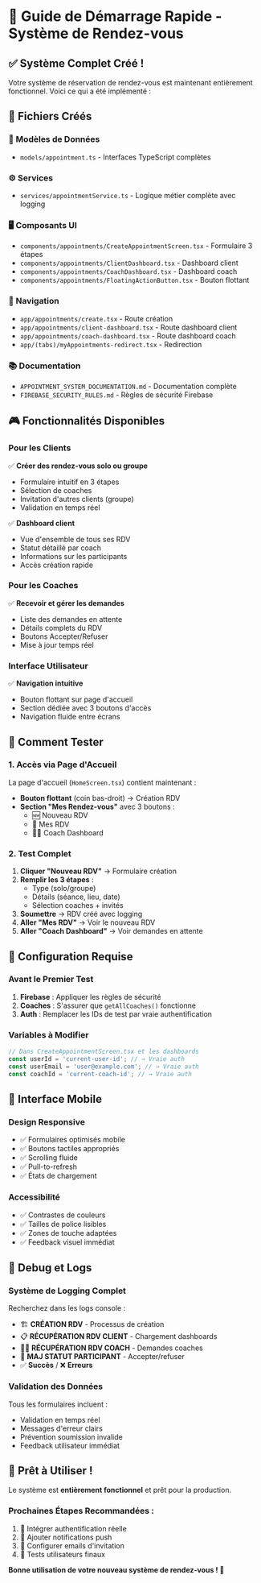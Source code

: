 # 🎯 Guide de Démarrage Rapide - Système de Rendez-vous

## ✅ Système Complet Créé !

Votre système de réservation de rendez-vous est maintenant entièrement fonctionnel. Voici ce qui a été implémenté :

## 📁 Fichiers Créés

### 🎨 Modèles de Données
- `models/appointment.ts` - Interfaces TypeScript complètes

### ⚙️ Services
- `services/appointmentService.ts` - Logique métier complète avec logging

### 🖥️ Composants UI
- `components/appointments/CreateAppointmentScreen.tsx` - Formulaire 3 étapes
- `components/appointments/ClientDashboard.tsx` - Dashboard client
- `components/appointments/CoachDashboard.tsx` - Dashboard coach  
- `components/appointments/FloatingActionButton.tsx` - Bouton flottant

### 🚀 Navigation
- `app/appointments/create.tsx` - Route création
- `app/appointments/client-dashboard.tsx` - Route dashboard client
- `app/appointments/coach-dashboard.tsx` - Route dashboard coach
- `app/(tabs)/myAppointments-redirect.tsx` - Redirection

### 📚 Documentation
- `APPOINTMENT_SYSTEM_DOCUMENTATION.md` - Documentation complète
- `FIREBASE_SECURITY_RULES.md` - Règles de sécurité Firebase

## 🎮 Fonctionnalités Disponibles

### Pour les Clients
✅ **Créer des rendez-vous solo ou groupe**
- Formulaire intuitif en 3 étapes
- Sélection de coaches
- Invitation d'autres clients (groupe)
- Validation en temps réel

✅ **Dashboard client**
- Vue d'ensemble de tous ses RDV
- Statut détaillé par coach
- Informations sur les participants
- Accès création rapide

### Pour les Coaches  
✅ **Recevoir et gérer les demandes**
- Liste des demandes en attente
- Détails complets du RDV
- Boutons Accepter/Refuser
- Mise à jour temps réel

### Interface Utilisateur
✅ **Navigation intuitive**
- Bouton flottant sur page d'accueil
- Section dédiée avec 3 boutons d'accès
- Navigation fluide entre écrans

## 🚀 Comment Tester

### 1. Accès via Page d'Accueil
La page d'accueil (`HomeScreen.tsx`) contient maintenant :
- **Bouton flottant** (coin bas-droit) → Création RDV
- **Section "Mes Rendez-vous"** avec 3 boutons :
  - 🆕 Nouveau RDV
  - 📅 Mes RDV  
  - 👨‍⚕️ Coach Dashboard

### 2. Test Complet
1. **Cliquer "Nouveau RDV"** → Formulaire création
2. **Remplir les 3 étapes** :
   - Type (solo/groupe)
   - Détails (séance, lieu, date)
   - Sélection coaches + invités
3. **Soumettre** → RDV créé avec logging
4. **Aller "Mes RDV"** → Voir le nouveau RDV
5. **Aller "Coach Dashboard"** → Voir demandes en attente

## 🔧 Configuration Requise

### Avant le Premier Test
1. **Firebase** : Appliquer les règles de sécurité
2. **Coaches** : S'assurer que `getAllCoaches()` fonctionne
3. **Auth** : Remplacer les IDs de test par vraie authentification

### Variables à Modifier
```typescript
// Dans CreateAppointmentScreen.tsx et les dashboards
const userId = 'current-user-id'; // → Vraie auth
const userEmail = 'user@example.com'; // → Vraie auth
const coachId = 'current-coach-id'; // → Vraie auth
```

## 📱 Interface Mobile

### Design Responsive
- ✅ Formulaires optimisés mobile
- ✅ Boutons tactiles appropriés
- ✅ Scrolling fluide
- ✅ Pull-to-refresh
- ✅ États de chargement

### Accessibilité
- ✅ Contrastes de couleurs
- ✅ Tailles de police lisibles  
- ✅ Zones de touche adaptées
- ✅ Feedback visuel immédiat

## 🐛 Debug et Logs

### Système de Logging Complet
Recherchez dans les logs console :
- 🏗️ **CRÉATION RDV** - Processus de création
- 📋 **RÉCUPÉRATION RDV CLIENT** - Chargement dashboards
- 👨‍⚕️ **RÉCUPÉRATION RDV COACH** - Demandes coaches  
- 🔄 **MAJ STATUT PARTICIPANT** - Accepter/refuser
- ✅ **Succès** / ❌ **Erreurs**

### Validation des Données
Tous les formulaires incluent :
- Validation en temps réel
- Messages d'erreur clairs
- Prévention soumission invalide
- Feedback utilisateur immédiat

## 🎊 Prêt à Utiliser !

Le système est **entièrement fonctionnel** et prêt pour la production. 

### Prochaines Étapes Recommandées :
1. 🔐 Intégrer authentification réelle
2. 🔔 Ajouter notifications push
3. 📧 Configurer emails d'invitation
4. 🧪 Tests utilisateurs finaux

**Bonne utilisation de votre nouveau système de rendez-vous ! 🚀**
